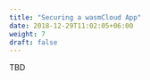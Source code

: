```yaml
---
title: "Securing a wasmCloud App"
date: 2018-12-29T11:02:05+06:00
weight: 7
draft: false
---
```


TBD
